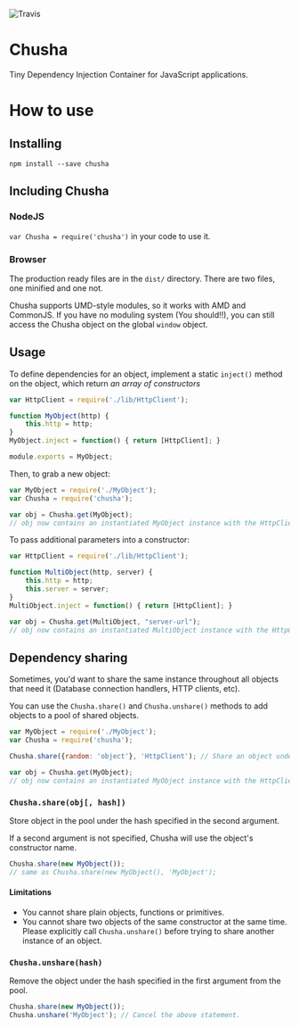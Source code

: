 ![Travis](https://travis-ci.org/MadaraUchiha/chusha.svg?branch=master)
# Chusha

Tiny Dependency Injection Container for JavaScript applications.

# How to use

## Installing

```
npm install --save chusha
```

## Including Chusha

### NodeJS

`var Chusha = require('chusha')` in your code to use it.

### Browser

The production ready files are in the `dist/` directory. There are two files, one minified and one not.

Chusha supports UMD-style modules, so it works with AMD and CommonJS.
If you have no moduling system (You should!!), you can still access the Chusha object on the global `window` object.

## Usage

To define dependencies for an object, implement a static `inject()` method on the object, which return *an array of constructors*

```javascript
var HttpClient = require('./lib/HttpClient');

function MyObject(http) {
    this.http = http;
}
MyObject.inject = function() { return [HttpClient]; }

module.exports = MyObject;
```

Then, to grab a new object:

```javascript
var MyObject = require('./MyObject');
var Chusha = require('chusha');

var obj = Chusha.get(MyObject);
// obj now contains an instantiated MyObject instance with the HttpClient injected.
```

To pass additional parameters into a constructor:

```javascript
var HttpClient = require('./lib/HttpClient');

function MultiObject(http, server) {
    this.http = http;
    this.server = server;
}
MultiObject.inject = function() { return [HttpClient]; }

var obj = Chusha.get(MultiObject, "server-url");
// obj now contains an instantiated MultiObject instance with the HttpClient and server URL injected.
```

## Dependency sharing

Sometimes, you'd want to share the same instance throughout all objects that need it (Database connection handlers, HTTP clients, etc).

You can use the `Chusha.share()` and `Chusha.unshare()` methods to add objects to a pool of shared objects.

```javascript
var MyObject = require('./MyObject');
var Chusha = require('chusha');

Chusha.share({random: 'object'}, 'HttpClient'); // Share an object under the name 'http'.

var obj = Chusha.get(MyObject);
// obj now contains an instantiated MyObject instance with the HttpClient injected.
```

### `Chusha.share(obj[, hash])`
Store object in the pool under the hash specified in the second argument.

If a second argument is not specified, Chusha will use the object's constructor name.

```javascript
Chusha.share(new MyObject());
// same as Chusha.share(new MyObject(), 'MyObject');
```

#### Limitations
 - You cannot share plain objects, functions or primitives.
 - You cannot share two objects of the same constructor at the same time.
   Please explicitly call `Chusha.unshare()` before trying to share another instance of an object.

### `Chusha.unshare(hash)`
Remove the object under the hash specified in the first argument from the pool.

```javascript
Chusha.share(new MyObject());
Chusha.unshare('MyObject'); // Cancel the above statement.
```
